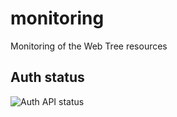 # monitoring
Monitoring of the Web Tree resources

## Auth status

![Auth API status](https://github.com/Web-tree/monitoring/workflows/Auth%20API%20status/badge.svg?branch=master)
